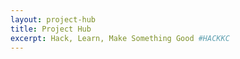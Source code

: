 ```yaml
---
layout: project-hub
title: Project Hub
excerpt: Hack, Learn, Make Something Good #HACKKC
---
```


<div class="OK-main-view" ng-view></div>


